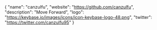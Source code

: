 {
  "name": "canzulfu",
  "website": "https://github.com/canzulfu",
  "description": "Move Forward",
  "logo": "https://keybase.io/images/icons/icon-keybase-logo-48.png",
  "twitter": "https://twitter.com/canzulfu95"
}
